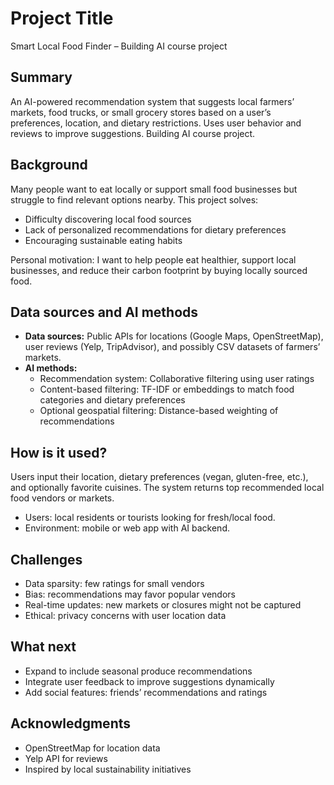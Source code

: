 # Project Title

Smart Local Food Finder – Building AI course project

## Summary

An AI-powered recommendation system that suggests local farmers’ markets, food trucks, or small grocery stores based on a user’s preferences, location, and dietary restrictions. Uses user behavior and reviews to improve suggestions. Building AI course project.

## Background

Many people want to eat locally or support small food businesses but struggle to find relevant options nearby. This project solves:

* Difficulty discovering local food sources
* Lack of personalized recommendations for dietary preferences
* Encouraging sustainable eating habits

Personal motivation: I want to help people eat healthier, support local businesses, and reduce their carbon footprint by buying locally sourced food.

## Data sources and AI methods

* **Data sources:** Public APIs for locations (Google Maps, OpenStreetMap), user reviews (Yelp, TripAdvisor), and possibly CSV datasets of farmers’ markets.
* **AI methods:**
  * Recommendation system: Collaborative filtering using user ratings
  * Content-based filtering: TF-IDF or embeddings to match food categories and dietary preferences
  * Optional geospatial filtering: Distance-based weighting of recommendations

## How is it used?

Users input their location, dietary preferences (vegan, gluten-free, etc.), and optionally favorite cuisines. The system returns top recommended local food vendors or markets.

* Users: local residents or tourists looking for fresh/local food.
* Environment: mobile or web app with AI backend.

## Challenges

* Data sparsity: few ratings for small vendors
* Bias: recommendations may favor popular vendors
* Real-time updates: new markets or closures might not be captured
* Ethical: privacy concerns with user location data

## What next

* Expand to include seasonal produce recommendations
* Integrate user feedback to improve suggestions dynamically
* Add social features: friends’ recommendations and ratings

## Acknowledgments

* OpenStreetMap for location data
* Yelp API for reviews
* Inspired by local sustainability initiatives
